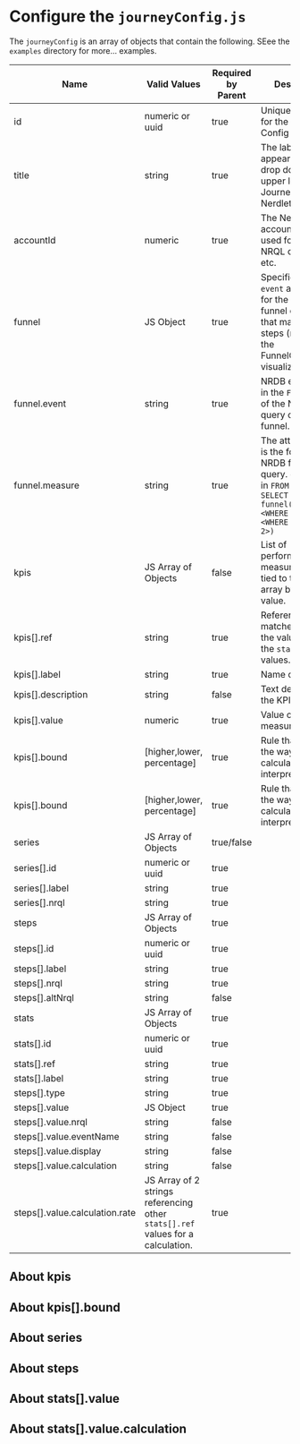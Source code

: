 # Configure the `journeyConfig.js`

The `journeyConfig` is an array of objects that contain the following. SEee the `examples` directory for more... examples.

| Name  | Valid Values  | Required by Parent  | Description  |
|---|---|---|---|
| id | numeric or uuid | true | Unique identifier for the Journey Config object. |
| title | string | true | The label that appears in the drop down in the upper left of the Journey Config Nerdlet. |
| accountId | numeric | true | The New Relic account identifier, used for scoping NRQL queries, etc. |
| funnel | JS Object | true | Specifies the `event` and `measure` for the NRQL funnel queries that make up the steps (rows) of the FunnelComponent visualization. |
| funnel.event | string | true | NRDB event used in the `FROM` portion of the NRQL query of the funnel. |
| funnel.measure | string | true | The attribute that is the focus of the NRDB funnel query. ex: `session` in `FROM PageView SELECT funnel(session, <WHERE clause>, <WHERE clause 2>)` |
| kpis | JS Array of Objects | false | List of performance measurements tied to the `stats` array by the `ref` value. |
| kpis[].ref | string | true | Reference that matches one of the values from the `stats[x].ref` values. |
| kpis[].label | string | true | Name of the KPI. |
| kpis[].description | string | false | Text describing the KPI. |
| kpis[].value | numeric | true | Value of the measurement. |
| kpis[].bound | [higher,lower, percentage] | true | Rule that governs the way the KPI is calculated or interpretted. |
| kpis[].bound | [higher,lower, percentage] | true | Rule that governs the way the KPI is calculated or interpretted. |
| series | JS Array of Objects | true/false |  |
| series[].id | numeric or uuid | true |  |
| series[].label | string | true |  |
| series[].nrql | string | true |  |
| steps | JS Array of Objects | true |  |
| steps[].id | numeric or uuid | true |  |
| steps[].label | string | true |  |
| steps[].nrql | string | true |  |
| steps[].altNrql | string | false |  |
| stats | JS Array of Objects | true |  |
| stats[].id | numeric or uuid | true |  |
| stats[].ref | string | true |  |
| stats[].label | string | true |  |
| steps[].type | string | true |  |
| steps[].value | JS Object | true |  |
| steps[].value.nrql | string | false |  |
| steps[].value.eventName | string | false |  |
| steps[].value.display | string | false |  |
| steps[].value.calculation | string | false |  |
| steps[].value.calculation.rate | JS Array of 2 strings referencing other `stats[].ref` values for a calculation. | true |  |

## About kpis

## About kpis[].bound

## About series

## About steps

## About stats[].value

## About stats[].value.calculation

